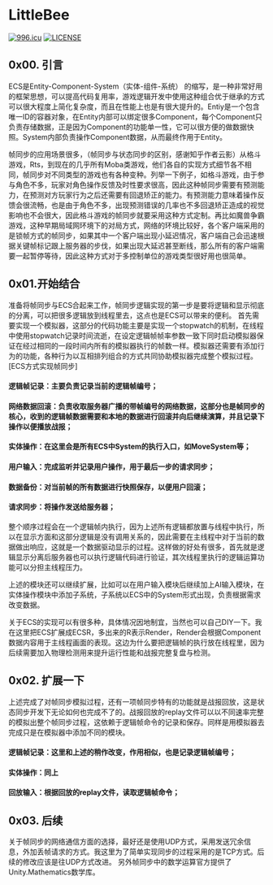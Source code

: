 # LittleBee
[![996.icu](https://img.shields.io/badge/link-996.icu-red.svg)](https://996.icu)
[![LICENSE](https://img.shields.io/badge/license-Anti%20996-blue.svg)](https://github.com/996icu/996.ICU/blob/master/LICENSE)
## 0x00. 引言
ECS是Entity-Component-System（实体-组件-系统） 的缩写，是一种非常好用的框架思想，可以提高代码复用率，游戏逻辑开发中使用这种组合优于继承的方式可以很大程度上简化复杂度，而且在性能上也是有很大提升的。Entiy是一个包含唯一ID的容器对象，在Entity内部可以绑定很多Component，每个Component只负责存储数据，正是因为Component的功能单一性，它可以很方便的做数据快照。System内部负责操作Component数据，从而最终作用于Entity。

帧同步的应用场景很多，（帧同步与状态同步的区别，感谢知乎作者云影）从格斗游戏，Rts，到现在的几乎所有Moba类游戏，他们各自的实现方式细节各不相同，帧同步对不同类型的游戏也有各种变种。列举一下例子，如格斗游戏，由于参与角色不多，玩家对角色操作反馈及时性要求很高，因此这种帧同步需要有预测能力，在预测对方玩家行为之后还需要有回退矫正的能力。有预测能力意味着操作反馈会很流畅，也是由于角色不多，出现预测错误的几率也不多回退矫正造成的视觉影响也不会很大，因此格斗游戏的帧同步就要采用这种方式定制。再比如魔兽争霸游戏，这种早期局域网环境下的对局方式，网络的环境比较好，各个客户端采用的是锁帧方式的帧同步，如果其中一个客户端出现小延迟情况，客户端自己会迅速根据关键帧标记跟上服务器的步伐，如果出现大延迟甚至断线，那么所有的客户端需要一起暂停等待，因此这种方式对于多控制单位的游戏类型很好用也很简单。

## 0x01.开始结合 
准备将帧同步与ECS合起来工作，帧同步逻辑实现的第一步是要将逻辑和显示彻底的分离，可以把很多逻辑放到线程里去，这点也是ECS可以带来的便利。
首先需要实现一个模拟器，这部分的代码功能主要是实现一个stopwatch的机制，在线程中使用stopwatch记录时间流逝，在设定逻辑帧帧率参数一致下同时启动模拟器保证在经过相同的一段时间内所有的模拟器执行的帧数一样。模拟器还需要有添加行为的功能，各种行为以互相排列组合的方式共同协助模拟器完成整个模拟过程。
[ECS方式实现帧同步]
#### 逻辑帧记录：主要负责记录当前的逻辑帧编号；
#### 网络数据回滚：负责收取服务器广播的带帧编号的网络数据，这部分也是帧同步的核心，收到的逻辑帧数据需要和本地的数据进行回滚并向后继续演算，并且记录下操作以便播放战报；
#### 实体操作：在这里会是所有ECS中System的执行入口，如MoveSystem等；
#### 用户输入：完成监听并记录用户操作，用于最后一步的请求同步；
#### 数据备份：对当前帧的所有数据进行快照保存，以便用户回滚；
#### 请求同步：将操作发送给服务器；
整个顺序过程会在一个逻辑帧内执行，因为上述所有逻辑都放置与线程中执行，所以在显示方面和这部分逻辑是没有调用关系的，因此需要在主线程中对于当前的数据做出响应，这就是一个数据驱动显示的过程。这样做的好处有很多，首先就是逻辑显示分离后服务器也可以执行逻辑代码进行验证，其次线程里执行的逻辑运算功能可以分担主线程压力。

上述的模块还可以继续扩展，比如可以在用户输入模块后继续加上AI输入模块，在实体操作模块中添加子系统，子系统以ECS中的System形式出现，负责根据需求改变数据。

关于ECS的实现可以有很多种，具体情况因地制宜，当然也可以自己DIY一下。我在这里把ECS扩展成ECSR，多出来的R表示Render，Render会根据Component数据内容用于主线程画面的表现。这边为什么要把逻辑帧的执行放在线程里，因为后续需要加入物理检测用来提升运行性能和战报完整复盘与检测。
## 0x02. 扩展一下
上述完成了对帧同步模拟过程，还有一项帧同步特有的功能就是战报回放，这是状态同步开发下无论如何也完成不了的。战报回放的replay文件可以以不同速率完整的模拟出整个帧同步过程，这依赖于逻辑帧命令的记录和保存。同样是用模拟器去完成只是在模拟器中添加不同的模块。
#### 逻辑帧记录：这里和上述的稍作改变，作用相似，也是记录逻辑帧编号；
#### 实体操作：同上
#### 回放输入：根据回放的replay文件，读取逻辑帧命令；

## 0x03. 后续
关于帧同步的网络通信方面的选择，最好还是使用UDP方式，采用发送冗余信息，外加丢帧请求的方式。我这里为了简单实现同步的过程采用的是TCP方式。后续的修改应该是往UDP方式改进。
另外帧同步中的数学运算官方提供了Unity.Mathematics数学库。

